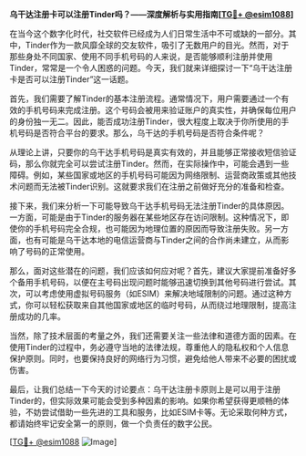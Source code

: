 **乌干达注册卡可以注册Tinder吗？——深度解析与实用指南[[TG💪+ @esim1088](https://t.me/s/esim1088)]**

在当今这个数字化时代，社交软件已经成为人们日常生活中不可或缺的一部分。其中，Tinder作为一款风靡全球的交友软件，吸引了无数用户的目光。然而，对于那些身处不同国家、使用不同手机号码的人来说，是否能够顺利注册并使用Tinder，常常是一个令人困惑的问题。今天，我们就来详细探讨一下“乌干达注册卡是否可以注册Tinder”这一话题。

首先，我们需要了解Tinder的基本注册流程。通常情况下，用户需要通过一个有效的手机号码来完成注册。这个号码会被用来验证账户的真实性，并确保每位用户的身份独一无二。因此，能否成功注册Tinder，很大程度上取决于你所使用的手机号码是否符合平台的要求。那么，乌干达的手机号码是否符合条件呢？

从理论上讲，只要你的乌干达手机号码是真实有效的，并且能够正常接收短信验证码，那么你就完全可以尝试注册Tinder。然而，在实际操作中，可能会遇到一些障碍。例如，某些国家或地区的手机号码可能因为网络限制、运营商政策或其他技术问题而无法被Tinder识别。这就要求我们在注册之前做好充分的准备和检查。

接下来，我们来分析一下可能导致乌干达手机号码无法注册Tinder的具体原因。一方面，可能是由于Tinder的服务器在某些地区存在访问限制。这种情况下，即使你的手机号码完全合规，也可能因为地理位置的原因而导致注册失败。另一方面，也有可能是乌干达本地的电信运营商与Tinder之间的合作尚未建立，从而影响了号码的正常使用。

那么，面对这些潜在的问题，我们应该如何应对呢？首先，建议大家提前准备好多个备用手机号码，以便在主号码出现问题时能够迅速切换到其他号码进行尝试。其次，可以考虑使用虚拟号码服务（如ESIM）来解决地域限制的问题。通过这种方式，你可以轻松获取来自其他国家或地区的临时号码，从而绕过地理限制，提高注册成功的几率。

当然，除了技术层面的考量之外，我们还需要关注一些法律和道德方面的因素。在使用Tinder的过程中，务必遵守当地的法律法规，尊重他人的隐私权和个人信息保护原则。同时，也要保持良好的网络行为习惯，避免给他人带来不必要的困扰或伤害。

最后，让我们总结一下今天的讨论要点：乌干达注册卡原则上是可以用于注册Tinder的，但实际效果可能会受到多种因素的影响。如果你希望获得更顺畅的体验，不妨尝试借助一些先进的工具和服务，比如ESIM卡等。无论采取何种方式，都请始终牢记安全第一的原则，做一个负责任的数字公民。

[[TG💪+ @esim1088](https://t.me/s/esim1088) ![Image](https://i.postimg.cc/4NQfJmqS/Snipaste-2025-05-13-00-14-12.png)]